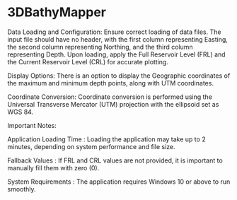 # 3DBathyMapper
Data Loading and Configuration:
Ensure correct loading of data files. The input file should have no header, with the first column representing Easting, the second column representing Northing, and the third column representing Depth. Upon loading, apply the Full Reservoir Level (FRL) and the Current Reservoir Level (CRL) for accurate plotting. 

Display Options:
There is an option to display the Geographic coordinates of the maximum and minimum depth points, along with UTM coordinates. 

Coordinate Conversion:
Coordinate conversion is performed using the Universal Transverse Mercator (UTM) projection with the ellipsoid set as WGS 84. 

Important Notes:

Application Loading Time :  Loading the application may take up to 2 minutes, depending on system performance and file size.

Fallback Values          :  If FRL and CRL values are not provided, it is important to manually fill them with zero (0).

System Requirements      : The application requires Windows 10 or above to run smoothly.

